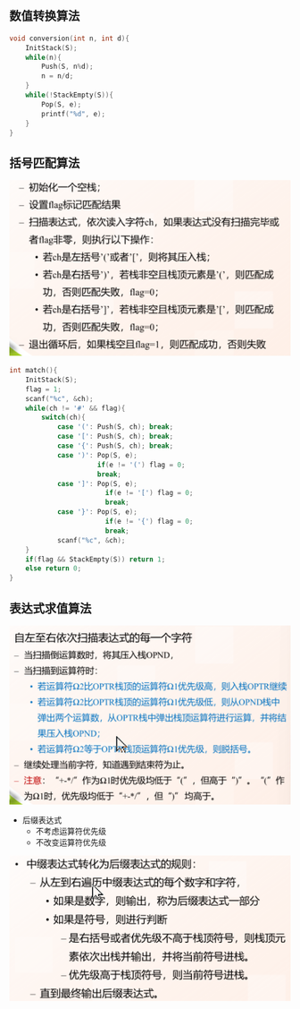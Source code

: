 ## 数值转换算法
```c
void conversion(int n, int d){
    InitStack(S);
    while(n){
        Push(S, n%d);
        n = n/d;
    }
    while(!StackEmpty(S)){
        Pop(S, e);
        printf("%d", e);
    }
}

```


## 括号匹配算法
![image-20220915193543022](%E6%A0%88%E7%9A%84%E5%BA%94%E7%94%A8.assets/image-20220915193543022.png)

```c
int match(){
    InitStack(S);
    flag = 1;
    scanf("%c", &ch);
    while(ch != '#' && flag){
        switch(ch){
            case '(': Push(S, ch); break;
            case '[': Push(S, ch); break;
            case '{': Push(S, ch); break;
            case ')': Pop(S, e);
                      if(e != '(') flag = 0;
                      break;
            case ']': Pop(S, e);
                        if(e != '[') flag = 0;
                        break;
            case '}': Pop(S, e);
                        if(e != '{') flag = 0;
                        break;
            scanf("%c", &ch);
    }
    if(flag && StackEmpty(S)) return 1;
    else return 0;
}
```



## 表达式求值算法

![image-20220915194520355](%E6%A0%88%E7%9A%84%E5%BA%94%E7%94%A8.assets/image-20220915194520355.png)

- 后缀表达式
  - 不考虑运算符优先级
  - 不改变运算符优先级

![image-20220915195043123](%E6%A0%88%E7%9A%84%E5%BA%94%E7%94%A8.assets/image-20220915195043123.png)

